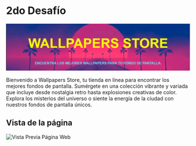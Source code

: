 
# 2do Desafío
![Wallpapers Store](assets/imgs/Portada.png)

Bienvenido a Wallpapers Store, tu tienda en línea para encontrar los mejores fondos de pantalla. Sumérgete en una colección vibrante y variada que incluye desde nostalgia retro hasta explosiones creativas de color. Explora los misterios del universo o siente la energía de la ciudad con nuestros fondos de pantalla únicos.
## Vista de la página

![Vista Previa Página Web](assets/imgs/screencapture-192-168-1-83-5501-idex-html-2024-10-06-16_16_26.png)